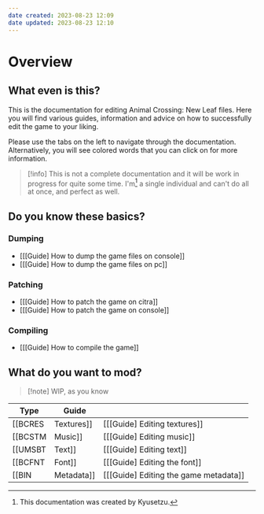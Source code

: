 ```yaml
---
date created: 2023-08-23 12:09
date updated: 2023-08-23 12:10
---
```


# Overview

## What even is this?

This is the documentation for editing Animal Crossing: New Leaf files.
Here you will find various guides, information and advice on how to successfully edit the game to your liking.

Please use the tabs on the left to navigate through the documentation. Alternatively, you will see colored words that you can click on for more information.

> [!info]
> This is not a complete documentation and it will be work in progress for quite some time.
> I'm[^1] a single individual and can't do all at once, and perfect as well.

[^1]:This documentation was created by Kyusetzu.

## Do you know these basics?

### Dumping

- [[[Guide] How to dump the game files on console]]
- [[[Guide] How to dump the game files on pc]]

### Patching

- [[[Guide] How to patch the game on citra]]
- [[[Guide] How to patch the game on console]]

### Compiling

- [[[Guide] How to compile the game]]

## What do you want to mod?

> [!note] WIP, as you know

| Type    | Guide      |                                       |
| ------- | ---------- | ------------------------------------- |
| [[BCRES | Textures]] | [[[Guide] Editing textures]]          |
| [[BCSTM | Music]]    | [[[Guide] Editing music]]             |
| [[UMSBT | Text]]     | [[[Guide] Editing text]]              |
| [[BCFNT | Font]]     | [[[Guide] Editing the font]]          |
| [[BIN   | Metadata]] | [[[Guide] Editing the game metadata]] |
